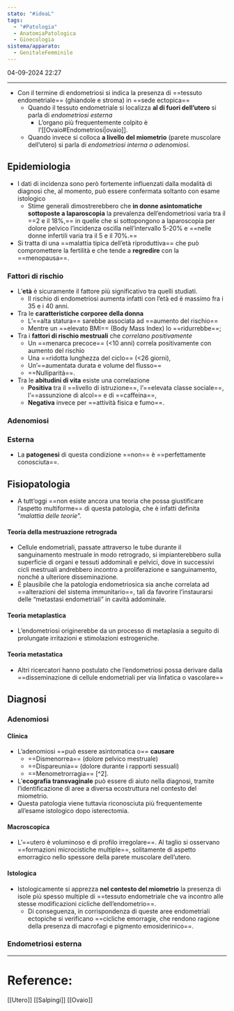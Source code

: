```yaml
---
stato: "#ideaL"
tags:
  - "#Patologia"
  - AnatomiaPatologica
  - Ginecologia
sistema/apparato:
  - GenitaleFemminile
---
```

04-09-2024 22:27

--- 

- Con il termine di endometriosi si indica la presenza di ==tessuto endometriale== (ghiandole e stroma) in ==sede ectopica==
	- Quando il tessuto endometriale si localizza **al di fuori dell’utero** si parla di *endometriosi esterna*
		- L’organo più frequentemente colpito è l’[[Ovaio#Endometriosi|ovaio]].
	- Quando invece si colloca **a livello del miometrio** (parete muscolare dell’utero) si parla di *endometriosi interna o adenomiosi*.
## Epidemiologia
- I dati di incidenza sono però fortemente influenzati dalla modalità di diagnosi che, al momento, può essere confermata soltanto con esame istologico 
	- Stime generali dimostrerebbero che **in donne asintomatiche sottoposte a laparoscopia** la prevalenza dell’endometriosi varia tra il ==2 e il 18%,== in quelle che si sottopongono a laparoscopia per dolore pelvico l’incidenza oscilla nell’intervallo 5-20% e ==nelle donne infertili varia tra il 5 e il 70%.==
- Si tratta di una ==malattia tipica dell’età riproduttiva== che può compromettere la fertilità e che tende a **regredire** con la ==menopausa==. 
### Fattori di rischio
- L’**età** è sicuramente il fattore più significativo tra quelli studiati.
	- Il rischio di endometriosi aumenta infatti con l’età ed è massimo fra i 35 e i 40 anni.
- Tra le **caratteristiche corporee della donna**
	- L’==alta statura== sarebbe associata ad ==aumento del rischio==
	- Mentre un ==elevato BMI== (Body Mass Index) lo ==ridurrebbe==;
- Tra i **fattori di rischio mestruali** che *correlano positivamente*
	- Un ==menarca precoce== (<10 anni) correla positivamente con aumento del rischio
	- Una ==ridotta lunghezza del ciclo== (<26 giorni), 
	- Un’==aumentata durata e volume del flusso== 
	- ==Nulliparità==. 
- Tra le **abitudini di vita** esiste una correlazione
	- **Positiva** tra il ==livello di istruzione==, l’==elevata classe sociale==, l’==assunzione di alcol== e di ==caffeina==, 
	- **Negativa** invece per ==attività fisica e fumo==.








### Adenomiosi 


### Esterna
- La **patogenesi** di questa condizione ==non== è ==perfettamente conosciuta==.
## Fisiopatologia
- A tutt’oggi ==non esiste ancora una teoria che possa giustificare l’aspetto multiforme== di questa patologia, che è infatti definita “*malattia delle teorie*”.
#### Teoria della mestruazione retrograda
- Cellule endometriali, passate attraverso le tube durante il sanguinamento mestruale in modo retrogrado, si impianterebbero sulla superficie di organi e tessuti addominali e pelvici, dove in successivi cicli mestruali andrebbero incontro a proliferazione e sanguinamento, nonché a ulteriore disseminazione.
- È plausibile che la patologia endometriosica sia anche correlata ad ==alterazioni del sistema immunitario==, tali da favorire l’instaurarsi delle “metastasi endometriali” in cavità addominale. 
#### Teoria metaplastica
- L’endometriosi originerebbe da un processo di metaplasia a seguito di prolungate irritazioni e stimolazioni estrogeniche. 
#### Teoria metastatica
- Altri ricercatori hanno postulato che l’endometriosi possa derivare dalla ==disseminazione di cellule endometriali per via linfatica o vascolare==

## Diagnosi
### Adenomiosi
#### Clinica
- L’adenomiosi ==può essere asintomatica o== **causare**
	- ==Dismenorrea== (dolore pelvico mestruale)
	- ==Dispareunia== (dolore durante i rapporti sessuali)
	- ==Menometrorragia== [^2].
- L’**ecografia transvaginale** può essere di aiuto nella diagnosi, tramite l’identificazione di aree a diversa ecostruttura nel contesto del miometrio. 
- Questa patologia viene tuttavia riconosciuta più frequentemente all’esame istologico dopo isterectomia.
#### Macroscopica
- L’==utero è voluminoso e di profilo irregolare==. Al taglio si osservano ==formazioni microcistiche multiple==, solitamente di aspetto emorragico nello spessore della parete muscolare dell’utero.
#### Istologica
- Istologicamente si apprezza **nel contesto del miometrio** la presenza di isole più spesso multiple di ==tessuto endometriale che va incontro alle stesse modificazioni cicliche dell’endometrio==. 
	- Di conseguenza, in corrispondenza di queste aree endometriali ectopiche si verificano ==cicliche emorragie, che rendono ragione della presenza di macrofagi e pigmento emosiderinico==.

### Endometriosi esterna



--- 
# Reference:
[[Utero]]
[[Salpingi]]
[[Ovaio]]